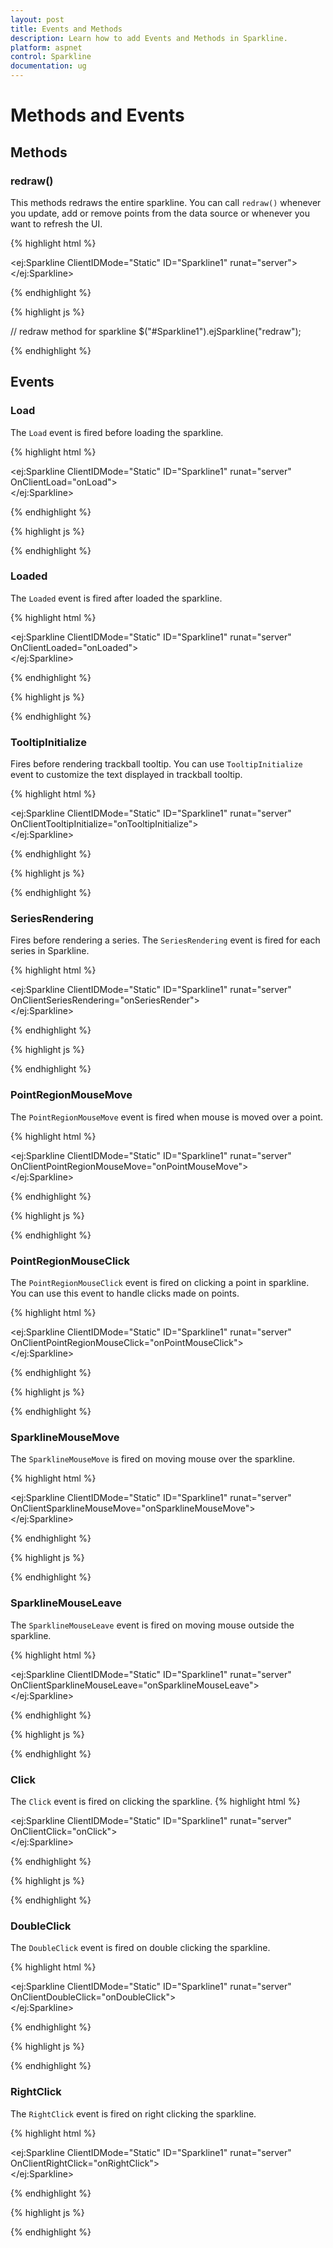 ```yaml
---
layout: post
title: Events and Methods
description: Learn how to add Events and Methods in Sparkline.
platform: aspnet
control: Sparkline
documentation: ug
---
```


# Methods and Events

## Methods

### redraw()

This methods redraws the entire sparkline. You can call `redraw()` whenever you update, add or remove points from the data source or whenever you want to refresh the UI.

{% highlight html %}

<ej:Sparkline ClientIDMode="Static" ID="Sparkline1" runat="server">    
</ej:Sparkline>

{% endhighlight %}

{% highlight js %}

// redraw method for sparkline
$("#Sparkline1").ejSparkline("redraw");

{% endhighlight %}

## Events

### Load

The `Load` event is fired before loading the sparkline.

{% highlight html %}

<ej:Sparkline ClientIDMode="Static" ID="Sparkline1" runat="server" OnClientLoad="onLoad">    
</ej:Sparkline>

{% endhighlight %}

{% highlight js %}

 <script type="text/javascript">
    function onLoad(sender) {
                //Do something
    }
</script>

{% endhighlight %}

### Loaded

The `Loaded` event is fired after loaded the sparkline.

{% highlight html %}

<ej:Sparkline ClientIDMode="Static" ID="Sparkline1" runat="server" OnClientLoaded="onLoaded">    
</ej:Sparkline>

{% endhighlight %}

{% highlight js %}

 <script type="text/javascript">
    function onLoaded(sender) {
                //Do something
    }
</script>

{% endhighlight %}

### TooltipInitialize

Fires before rendering trackball tooltip. You can use `TooltipInitialize` event to customize the text displayed in trackball tooltip.

{% highlight html %}

<ej:Sparkline ClientIDMode="Static" ID="Sparkline1" runat="server" OnClientTooltipInitialize="onTooltipInitialize">    
</ej:Sparkline>

{% endhighlight %}

{% highlight js %}

 <script type="text/javascript">
    function onTooltipInitialize(sender) {
                //Do something
    }
</script>

{% endhighlight %}

### SeriesRendering

Fires before rendering a series. The `SeriesRendering` event is fired for each series in Sparkline.

{% highlight html %}

<ej:Sparkline ClientIDMode="Static" ID="Sparkline1" runat="server" OnClientSeriesRendering="onSeriesRender">    
</ej:Sparkline>

{% endhighlight %}

{% highlight js %}

 <script type="text/javascript">
    function onSeriesRender(sender) {
                //Do something
    }
</script>

{% endhighlight %}

### PointRegionMouseMove

The `PointRegionMouseMove` event is fired when mouse is moved over a point.

{% highlight html %}

<ej:Sparkline ClientIDMode="Static" ID="Sparkline1" runat="server" OnClientPointRegionMouseMove="onPointMouseMove">    
</ej:Sparkline>

{% endhighlight %}

{% highlight js %}

 <script type="text/javascript">
    function onPointMouseMove(sender) {
                //Do something
    }
</script>

{% endhighlight %}

### PointRegionMouseClick

The `PointRegionMouseClick` event is fired on clicking a point in sparkline. You can use this event to handle clicks made on points.

{% highlight html %}

<ej:Sparkline ClientIDMode="Static" ID="Sparkline1" runat="server" OnClientPointRegionMouseClick="onPointMouseClick">    
</ej:Sparkline>

{% endhighlight %}

{% highlight js %}

 <script type="text/javascript">
    function onPointMouseClick(sender) {
                //Do something
    }
</script>

{% endhighlight %}

### SparklineMouseMove

The `SparklineMouseMove` is fired on moving mouse over the sparkline.

{% highlight html %}

<ej:Sparkline ClientIDMode="Static" ID="Sparkline1" runat="server" OnClientSparklineMouseMove="onSparklineMouseMove">    
</ej:Sparkline>

{% endhighlight %}

{% highlight js %}

 <script type="text/javascript">
    function onSparklineMouseMove(sender) {
                //Do something
    }
</script>

{% endhighlight %}

### SparklineMouseLeave

The `SparklineMouseLeave` event is fired on moving mouse outside the sparkline.

{% highlight html %}

<ej:Sparkline ClientIDMode="Static" ID="Sparkline1" runat="server" OnClientSparklineMouseLeave="onSparklineMouseLeave">    
</ej:Sparkline>

{% endhighlight %}

{% highlight js %}

 <script type="text/javascript">
    function onSparklineMouseLeave(sender) {
                //Do something
    }
</script>

{% endhighlight %}

### Click

The `Click` event is fired on clicking the sparkline.
{% highlight html %}

<ej:Sparkline ClientIDMode="Static" ID="Sparkline1" runat="server" OnClientClick="onClick">    
</ej:Sparkline>

{% endhighlight %}

{% highlight js %}

 <script type="text/javascript">
    function onClick(sender) {
                //Do something
    }
</script>

{% endhighlight %}

### DoubleClick

The `DoubleClick` event is fired on double clicking the sparkline.



{% highlight html %}

<ej:Sparkline ClientIDMode="Static" ID="Sparkline1" runat="server" OnClientDoubleClick="onDoubleClick">    
</ej:Sparkline>

{% endhighlight %}

{% highlight js %}

 <script type="text/javascript">
    function onDoubleClick(sender) {
                //Do something
    }
</script>

{% endhighlight %}


### RightClick

The `RightClick` event is fired on right clicking the sparkline.



{% highlight html %}

<ej:Sparkline ClientIDMode="Static" ID="Sparkline1" runat="server" OnClientRightClick="onRightClick">    
</ej:Sparkline>

{% endhighlight %}

{% highlight js %}

 <script type="text/javascript">
    function onRightClick(sender) {
                //Do something
    }
</script>

{% endhighlight %}